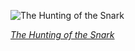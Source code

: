 
![The Hunting of the Snark](https://upload.wikimedia.org/wikipedia/commons/thumb/b/b8/Lewis_Carroll_-_Henry_Holiday_-_Hunting_of_the_Snark_-_Plate_5.jpg/450px-Lewis_Carroll_-_Henry_Holiday_-_Hunting_of_the_Snark_-_Plate_5.jpg)

*[The Hunting of the Snark](https://wikipedia.org/wiki/File:Lewis_Carroll_-_Henry_Holiday_-_Hunting_of_the_Snark_-_Plate_5.jpg)*
